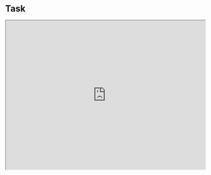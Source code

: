 # Task
<iframe src="https://drive.google.com/file/d/1u8eFNTR8FIs1qaioR9vUbLCCM-xmTMO2/view?usp=sharing" width="640" height="480" allowfullscreen="true"></iframe>
